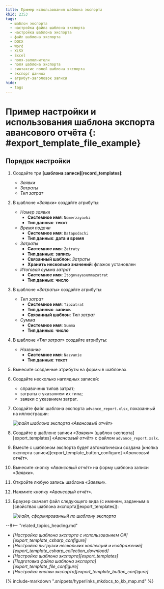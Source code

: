 ```yaml
---
title: Пример использования шаблона экспорта
kbId: 2353
tags:
  - шаблон экспорта
  - настройка файла шаблона экспорта
  - настройка шаблона экспорта
  - файл шаблона экспорта
  - DOCX
  - Word
  - XLSX
  - Excel
  - поля-заполнители
  - поля шаблона экспорта
  - синтаксис полей шаблона экспорта
  - экспорт данных
  - атрибут-заголовок записи
hide:
  - tags
---
```


# Пример настройки и использования шаблона экспорта авансового отчёта {: #export_template_file_example}

## Порядок настройки

1. Создайте три **[шаблона записи][record_templates]**:

    * _Заявки_
    * _Затраты_
    * _Тип затрат_

2. В шаблоне _«Заявки»_ создайте атрибуты:

    * _Номер заявки_
        * **Системное имя**: `Nomerzayavki`
        * **Тип данных**: **текст**
    * _Время подачи_
        * **Системное имя**: `Datapodachi`
        * **Тип данных**: **дата и время**
    * _Затраты_
        * **Системное имя**: `Zatraty`
        * **Тип данных**: **запись**
        * **Связанный шаблон**: _Затраты_
        * **Хранить несколько значений**: флажок установлен
    * _Итоговая сумма затрат_
        * **Системное имя**: `Itogovayasummazatrat`
        * **Тип данных**: **число**

3. В шаблоне _«Затраты»_ создайте атрибуты:

    * _Тип затрат_
        * **Системное имя**: `Tipzatrat`
        * **Тип данных**: **запись**
        * **Связанный шаблон**: _Тип затрат_
    * _Сумма_
        * **Системное имя**: `Summa`
        * **Тип данных**: **число**

4. В шаблоне _«Тип затрат»_ создайте атрибуты:

    * _Название_
        * **Системное имя**: `Nazvanie`
        * **Тип данных**: **текст**

5. Вынесите созданные атрибуты на формы в шаблонах.
6. Создайте несколько наглядных записей:

    * справочник типов затрат;
    * затраты с указанием их типа;
    * заявки с указанием затрат.

7. Создайте файл шаблона экспорта `advance_report.xlsx`, показанный на иллюстрации:

    *![Файл шаблона экспорта «Авансовый отчёт»](export_template_file_example_advance_report.png)*

8. Создайте в шаблоне записи «_Заявки_» [шаблон экспорта][export_templates] «_Авансовый отчёт_» с файлом `advance_report.xslx`.
9. Вместе с шаблоном экспорта будет автоматически создана [кнопка экспорта записи][export_template_button_configure] «_Авансовый отчёт_».
10. Вынесите кнопку «_Авансовый отчёт_» на форму шаблона записи «_Заявки_».
11. Откройте любую запись шаблона «_Заявки_».
12. Нажмите кнопку «_Авансовый отчёт_».
13. Браузер скачает файл следующего вида (с именем, заданным в [свойствах шаблона экспорта][export_templates]):

    *![Файл, сформированный по шаблону экспорта](export_template_file_result.png)*

<div class="relatedTopics">

--8<-- "related_topics_heading.md"

- *[Настройка шаблона экспорта с использованием C#][export_template_csharp_configure]*
- *[Настройка выгрузки нескольких коллекций и изображений][export_template_csharp_collection_download]*
- *[Настройка шаблона экспорта][export_templates]*
- *[Подготовка файла шаблона экспорта][export_template_file_configure]*
- *[Настройка кнопки экспорта][export_template_button_configure]*

</div>

{% include-markdown ".snippets/hyperlinks_mkdocs_to_kb_map.md" %}